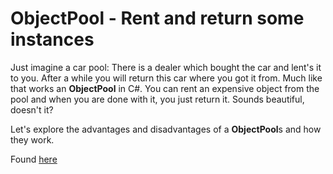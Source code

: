 ﻿# ObjectPool - Rent and return some instances

Just imagine a car pool: There is a dealer which bought the car and lent's it to you. After a while you will return this car where you got it from. Much like that works an **ObjectPool** in C#. You can rent an expensive object from the pool and when you are done with it, you just return it. Sounds beautiful, doesn't it?

Let's explore the advantages and disadvantages of a **ObjectPool**s and how they work.

Found [here](https://steven-giesel.com/blogPost/389e5983-9726-448d-a693-1f7379165c4d)